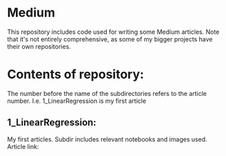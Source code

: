 # Medium
This repository includes code used for writing some Medium articles. Note that it's not entirely comprehensive, as some of my bigger projects have their own repositories.

# Contents of repository:

The number before the name of the subdirectories refers to the article number. I.e. 1_LinearRegression is my first article

## 1_LinearRegression:
My first articles. Subdir includes relevant notebooks and images used.
Article link: 
